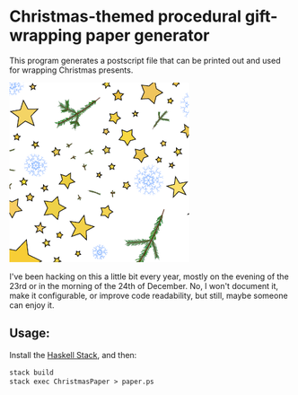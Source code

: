 # Christmas-themed procedural gift-wrapping paper generator

This program generates a postscript file that can be printed out and used for wrapping Christmas presents.

![Example](example.png)

I've been hacking on this a little bit every year, mostly on the evening of the 23rd or in the morning of the 24th of December. No, I won't document it, make it configurable, or improve code readability, but still, maybe someone can enjoy it.

## Usage:

Install the [Haskell Stack](https://www.haskellstack.org), and then:

```
stack build
stack exec ChristmasPaper > paper.ps
```
